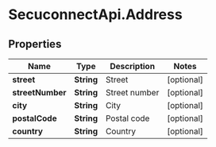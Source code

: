 # SecuconnectApi.Address

## Properties
Name | Type | Description | Notes
------------ | ------------- | ------------- | -------------
**street** | **String** | Street | [optional] 
**streetNumber** | **String** | Street number | [optional] 
**city** | **String** | City | [optional] 
**postalCode** | **String** | Postal code | [optional] 
**country** | **String** | Country | [optional] 


